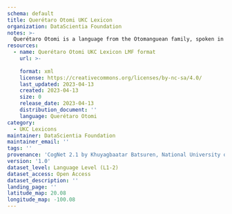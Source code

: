 ```yaml
---
schema: default
title: Querétaro Otomi UKC Lexicon
organization: DataScientia Foundation
notes: >-
  Querétaro Otomi is a language from the Otomanguean family, spoken in North America. The UKC Lexicon of Querétaro Otomi is represented as a lexico-semantic network. It consists of words, word senses, synsets, as well as sense-level and synset-level relationships.
resources:
  - name: Querétaro Otomi UKC Lexicon LMF format
    url: >-
      
    format: xml
    license: https://creativecommons.org/licenses/by-nc-sa/4.0/
    last_updated: 2023-04-13
    created: 2023-04-13
    size: 0
    release_date: 2023-04-13
    distribution_document: ''
    language: Querétaro Otomi
category:
  - UKC Lexicons
maintainer: DataScientia Foundation
maintainer_email: ''
tags: ''
provenance: 'CogNet 2.1 by Khuyagbaatar Batsuren, National University of Mongolia (http://cognet.ukc.disi.unitn.it); KinDiv: Kinship Diversity 1.0 by Temuulen Khishigsuren (http://ukc.disi.unitn.it/index.php/kinship/); Native Languages of the Americas 2021.11. by Laura Redish and Orrin Lewis (http://www.native-languages.org); Princeton WordNet 2.1 by Princeton University (https://wordnet.princeton.edu)'
version: '1.0'
dataset_level: Language Level (L1-2)
dataset_access: Open Access
dataset_description: ''
landing_page: ''
latitude_map: 20.08
longitude_map: -100.08
---
```


